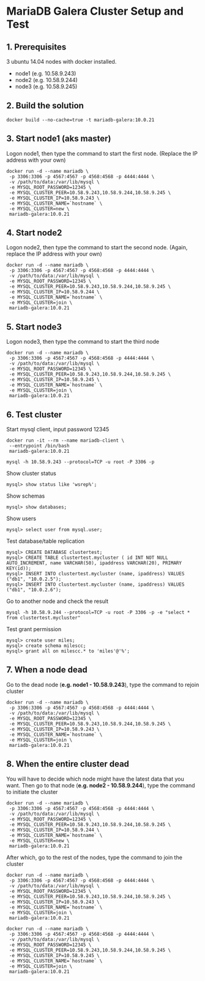# MariaDB Galera Cluster Setup and Test #

## 1. Prerequisites ##
3 ubuntu 14.04 nodes with docker installed.

- node1 (e.g. 10.58.9.243)
- node2 (e.g. 10.58.9.244)
- node3 (e.g. 10.58.9.245) 

## 2. Build the solution ##
    docker build --no-cache=true -t mariadb-galera:10.0.21

## 3. Start node1 (aks master) ##
Logon node1, then type the command to start the first node. (Replace the IP address with your own)

    docker run -d --name mariadb \
     -p 3306:3306 -p 4567:4567 -p 4568:4568 -p 4444:4444 \
     -v /path/to/data:/var/lib/mysql \
     -e MYSQL_ROOT_PASSWORD=12345 \
     -e MYSQL_CLUSTER_PEER=10.58.9.243,10.58.9.244,10.58.9.245 \
     -e MYSQL_CLUSTER_IP=10.58.9.243 \
     -e MYSQL_CLUSTER_NAME=`hostname` \
     -e MYSQL_CLUSTER=new \
     mariadb-galera:10.0.21

## 4. Start node2 ##
Logon node2, then type the command to start the second node. (Again, replace the IP address with your own)

    docker run -d --name mariadb \
     -p 3306:3306 -p 4567:4567 -p 4568:4568 -p 4444:4444 \
     -v /path/to/data:/var/lib/mysql \
     -e MYSQL_ROOT_PASSWORD=12345 \
     -e MYSQL_CLUSTER_PEER=10.58.9.243,10.58.9.244,10.58.9.245 \
     -e MYSQL_CLUSTER_IP=10.58.9.244 \
     -e MYSQL_CLUSTER_NAME=`hostname` \
     -e MYSQL_CLUSTER=join \
     mariadb-galera:10.0.21

## 5. Start node3 ##
Logon node3, then type the command to start the third node

    docker run -d --name mariadb \
     -p 3306:3306 -p 4567:4567 -p 4568:4568 -p 4444:4444 \
     -v /path/to/data:/var/lib/mysql \
     -e MYSQL_ROOT_PASSWORD=12345 \
     -e MYSQL_CLUSTER_PEER=10.58.9.243,10.58.9.244,10.58.9.245 \
     -e MYSQL_CLUSTER_IP=10.58.9.245 \
     -e MYSQL_CLUSTER_NAME=`hostname` \
     -e MYSQL_CLUSTER=join \
     mariadb-galera:10.0.21

## 6. Test cluster ##
Start mysql client, input password 12345

    docker run -it --rm --name mariadb-client \
     --entrypoint /bin/bash
     mariadb-galera:10.0.21

    mysql -h 10.58.9.243 --protocol=TCP -u root -P 3306 -p

Show cluster status

    mysql> show status like 'wsrep%';

Show schemas

    mysql> show databases;

Show users

    mysql> select user from mysql.user;

Test database/table replication

    mysql> CREATE DATABASE clustertest;
    mysql> CREATE TABLE clustertest.mycluster ( id INT NOT NULL AUTO_INCREMENT, name VARCHAR(50), ipaddress VARCHAR(20), PRIMARY KEY(id));
    mysql> INSERT INTO clustertest.mycluster (name, ipaddress) VALUES ("db1", "10.0.2.5");
    mysql> INSERT INTO clustertest.mycluster (name, ipaddress) VALUES ("db1", "10.0.2.6");

Go to another node and check the result

    mysql -h 10.58.9.244 --protocol=TCP -u root -P 3306 -p -e "select * from clustertest.mycluster"

Test grant permission

    mysql> create user miles;
    mysql> create schema milescc;
    mysql> grant all on milescc.* to 'miles'@'%';

## 7. When a node dead ##
Go to the dead node (**e.g. node1 - 10.58.9.243**), type the command to rejoin cluster

    docker run -d --name mariadb \
     -p 3306:3306 -p 4567:4567 -p 4568:4568 -p 4444:4444 \
     -v /path/to/data:/var/lib/mysql \
     -e MYSQL_ROOT_PASSWORD=12345 \
     -e MYSQL_CLUSTER_PEER=10.58.9.243,10.58.9.244,10.58.9.245 \
     -e MYSQL_CLUSTER_IP=10.58.9.243 \
     -e MYSQL_CLUSTER_NAME=`hostname` \
     -e MYSQL_CLUSTER=join \
     mariadb-galera:10.0.21

## 8. When the entire cluster dead ##
You will have to decide which node might have the latest data that you want. Then go to that node (**e.g. node2 - 10.58.9.244**), type the command to initiate the cluster

    docker run -d --name mariadb \
     -p 3306:3306 -p 4567:4567 -p 4568:4568 -p 4444:4444 \
     -v /path/to/data:/var/lib/mysql \
     -e MYSQL_ROOT_PASSWORD=12345 \
     -e MYSQL_CLUSTER_PEER=10.58.9.243,10.58.9.244,10.58.9.245 \
     -e MYSQL_CLUSTER_IP=10.58.9.244 \
     -e MYSQL_CLUSTER_NAME=`hostname` \
     -e MYSQL_CLUSTER=new \
     mariadb-galera:10.0.21

After which, go to the rest of the nodes, type the command to join the cluster

    docker run -d --name mariadb \
     -p 3306:3306 -p 4567:4567 -p 4568:4568 -p 4444:4444 \
     -v /path/to/data:/var/lib/mysql \
     -e MYSQL_ROOT_PASSWORD=12345 \
     -e MYSQL_CLUSTER_PEER=10.58.9.243,10.58.9.244,10.58.9.245 \
     -e MYSQL_CLUSTER_IP=10.58.9.243 \
     -e MYSQL_CLUSTER_NAME=`hostname` \
     -e MYSQL_CLUSTER=join \
     mariadb-galera:10.0.21

    docker run -d --name mariadb \
     -p 3306:3306 -p 4567:4567 -p 4568:4568 -p 4444:4444 \
     -v /path/to/data:/var/lib/mysql \
     -e MYSQL_ROOT_PASSWORD=12345 \
     -e MYSQL_CLUSTER_PEER=10.58.9.243,10.58.9.244,10.58.9.245 \
     -e MYSQL_CLUSTER_IP=10.58.9.245 \
     -e MYSQL_CLUSTER_NAME=`hostname` \
     -e MYSQL_CLUSTER=join \
     mariadb-galera:10.0.21